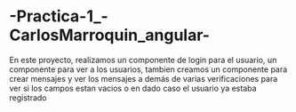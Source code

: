 # -Practica-1_-CarlosMarroquin_angular-
En este proyecto, realizamos un componente de login para el usuario, un componente para ver a los usuarios, tambien creamos un componente para crear mensajes y ver los mensajes a demás de varias verificaciones para ver si los campos estan vacios o en dado caso el usuario ya estaba registrado
